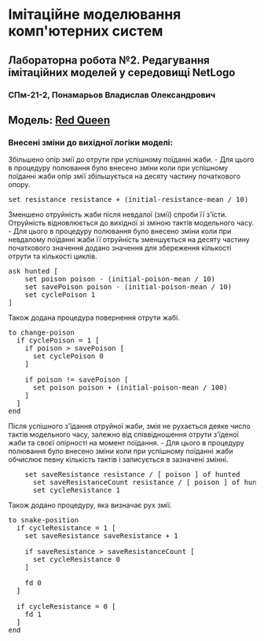 <h1>Імітаційне моделювання комп'ютерних систем</h1>

<h2>Лабораторна робота №2. Редагування імітаційних моделей у середовищі NetLogo</h2>

<h3>СПм-21-2, Понамарьов Владислав Олександрович</h3>

<h2>Модель:
<a href="http://www.netlogoweb.org/launch#http://www.netlogoweb.org/assets/modelslib/Curricular%20Models/BEAGLE%20Evolution/Red%20Queen.nlogo">
Red Queen
</a>
</h2>

<h3>Внесені зміни до вихідної логіки моделі:</h3>

Збільшено опір змії до отрути при успішному поїданні жаби. - Для цього в процедуру полювання було внесено зміни коли при
успішному поїданні жаби опір змії збільшується на десяту частину початкового опору.

<pre>
set resistance resistance + (initial-resistance-mean / 10) 
</pre>

Зменшено отруйність жаби після невдалої (змії) спроби її з'їсти. Отруйність відновлюється до вихідної зі зміною тактів
модельного часу. - Для цього в процедуру полювання було внесено зміни коли при невдалому поїданні жаби її отруйність
зменшується на десяту частину початкового значення додано значення для збереження кількості отрути та кількості циклів.

<pre>
ask hunted [ 
    set poison poison - (initial-poison-mean / 10)
    set savePoison poison - (initial-poison-mean / 10)
    set cyclePoison 1
]
</pre>

Також додана процедура повернення отрути жабі.

<pre>
to change-poison
  if cyclePoison = 1 [
    if poison > savePoison [
      set cyclePoison 0
    ]
    
    if poison != savePoison [
      set poison poison + (initial-poison-mean / 100)
    ]
  ]
end
</pre>

Після успішного з'їдання отруйної жаби, змія не рухається деяке число тактів модельного часу, залежно від співвідношення
отрути з'їденої жаби та своєї опірності на момент поїдання. - Для цього в процедуру полювання було внесено зміни коли
при успішному поїданні жаби обчислює певну кількість тактів і записується в зазначені змінні.

<pre>
    set saveResistance resistance / [ poison ] of hunted
      set saveResistanceCount resistance / [ poison ] of hunted
      set cycleResistance 1    
</pre>

Також додано процедуру, яка визначає рух змії.

<pre>
to snake-position
  if cycleResistance = 1 [
    set saveResistance saveResistance + 1
    
    if saveResistance > saveResistanceCount [
      set cycleResistance 0
    ]
    
    fd 0
  ] 
  
  if cycleResistance = 0 [
    fd 1
  ]
end
</pre>

